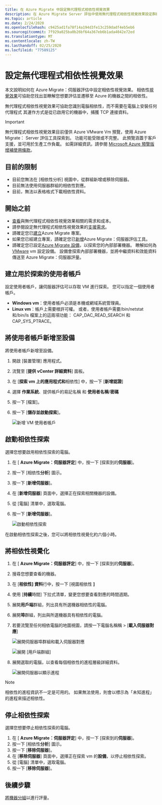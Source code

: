 ```yaml
---
title: 在 Azure Migrate 中設定無代理程式相依性視覺效果
description: 在 Azure Migrate Server 評估中使用無代理程式相依性視覺效果設定群組。
ms.topic: article
ms.date: 2/24/2020
ms.openlocfilehash: c9425ad1fa78f14a194d3fe13c259dadf4eb5eb6
ms.sourcegitcommit: 7f929a025ba0b26bf64a367eb6b1ada4042e72ed
ms.translationtype: MT
ms.contentlocale: zh-TW
ms.lasthandoff: 02/25/2020
ms.locfileid: "77589125"
---
```

# <a name="set-up-agentless-dependency-visualization"></a>設定無代理程式相依性視覺效果 

本文說明如何在 Azure Migrate：伺服器評估中設定相依性視覺效果。 相依性[視覺效果](concepts-dependency-visualization.md#what-is-dependency-visualization)可協助您找出並瞭解您想要評估並遷移至 Azure 的機器之間的相依性。

無代理程式相依性視覺效果可協助您識別電腦相依性，而不需要在電腦上安裝任何代理程式 其運作方式是從已啟用它的機器中，捕獲 TCP 連接資料。

> [!IMPORTANT]
> 無代理程式相依性視覺效果目前僅供 Azure VMware Vm 預覽，使用 Azure Migrate： Server 評估工具探索到。
> 功能可能受限或不完整。
> 此預覽涵蓋于客戶支援，並可用於生產工作負載。
> 如需詳細資訊，請參閱 [Microsoft Azure 預覽版增補使用條款](https://azure.microsoft.com/support/legal/preview-supplemental-terms/)。

## <a name="current-limitations"></a>目前的限制

- 目前您無法在 [相依性分析] 視圖中，從群組新增或移除伺服器。
- 目前無法使用伺服器群組的相依性對應。
- 目前，無法以表格格式下載相依性資料。

## <a name="before-you-start"></a>開始之前

- [查看](concepts-dependency-visualization.md#agentless-visualization)與無代理程式相依性視覺效果相關的需求和成本。
- 請參閱設定無代理程式相依性視覺效果的[支援需求](migrate-support-matrix-vmware.md#agentless-dependency-visualization)。
- 請確定您已[建立](how-to-add-tool-first-time.md)Azure Migrate 專案。
- 如果您已經建立專案，請確定您已[新增](how-to-assess.md)Azure Migrate：伺服器評估工具。
- 請確定您已設定[Azure Migrate 設備](migrate-appliance.md)，以探索您的內部部署機器。 瞭解如何為[VMware](how-to-set-up-appliance-vmware.md) vm 設定設備。 設備會探索內部部署機器，並將中繼資料和效能資料傳送至 Azure Migrate：伺服器評量。


## <a name="create-a-user-account-for-discovery"></a>建立用於探索的使用者帳戶

設定使用者帳戶，讓伺服器評估可以存取 VM 進行探索。 您可以指定一個使用者帳戶。

- **Windows vm**：使用者帳戶必須是本機或網域系統管理員。
- **Linux vm**：帳戶上需要根許可權。 或者，使用者帳戶需要/bin/netstat 和/bin/ls 檔案上的這兩項功能： CAP_DAC_READ_SEARCH 和 CAP_SYS_PTRACE。

## <a name="add-the-user-account-to-the-appliance"></a>將使用者帳戶新增至設備

將使用者帳戶新增至設備。

1. 開啟 [裝置管理] 應用程式。 
2. 流覽至 [**提供 vCenter 詳細資料**] 面板。
3. 在 [**探索 vm 上的應用程式和**相依性] 中，按一下 [**新增認證**]
3. 選擇 **作業系統**、提供帳戶的易記名稱 和 **使用者名稱**/**密碼**
6. 按一下 [檔案]。
7. 按一下 [**儲存並啟動探索**]。

    ![新增 VM 使用者帳戶](./media/how-to-create-group-machine-dependencies-agentless/add-vm-credential.png)

## <a name="start-dependency-discovery"></a>啟動相依性探索

選擇您想要啟用相依性探索的電腦。

1. 在 [ **Azure Migrate：伺服器評定**] 中，按一下 [探索到的**伺服器**]。
2. 按一下 [相依性**分析**] 圖示。
3. 按一下 [**新增伺服器**]。
3. 在 [**新增伺服器**] 頁面中，選擇正在探索相關機器的設備。
4. 從 [電腦] 清單中，選取電腦。
5. 按一下 [**新增伺服器**]。

    ![啟動相依性探索](./media/how-to-create-group-machine-dependencies-agentless/start-dependency-discovery.png)

在啟動相依性探索之後，您可以將相依性視覺化約六個小時。

## <a name="visualize-dependencies"></a>將相依性視覺化

1. 在 [ **Azure Migrate：伺服器評定**] 中，按一下 [探索到的**伺服器**]。
2. 搜尋您想要查看的機器。
3. 在 [**相依性] 資料**行中，按一下 [視圖相依性 **]**
4. 使用 [**持續**時間] 下拉式清單，變更您想要查看對應的時間週期。
5. 展開**用戶端**群組，列出具有所選機器相依性的電腦。
6. 展開**埠**群組，列出與所選機器具有相依性的電腦。
7. 若要流覽至任何相依電腦的地圖視圖，請按一下電腦名稱稱 > [**載入伺服器對應**]

    ![展開伺服器埠群組和載入伺服器對應](./media/how-to-create-group-machine-dependencies-agentless/load-server-map.png)

    ![展開 [用戶端群組] ](./media/how-to-create-group-machine-dependencies-agentless/expand-client-group.png)

8. 展開選取的電腦，以查看每個相依性的進程層級詳細資料。

    ![展開伺服器以顯示進程](./media/how-to-create-group-machine-dependencies-agentless/expand-server-processes.png)

> [!NOTE]
> 相依性的進程資訊不一定是可用的。 如果無法使用，則會以標示為「未知進程」的進程來描述相依性。

## <a name="stop-dependency-discovery"></a>停止相依性探索

選擇您想要停止相依性探索的電腦。

1. 在 [ **Azure Migrate：伺服器評定**] 中，按一下 [探索到的**伺服器**]。
2. 按一下 [相依性**分析**] 圖示。
3. 按一下 [**移除伺服器**]。
3. 在 [**移除伺服器**] 頁面中，選擇正在探索 vm 的**設備**，以停止相依性探索。
4. 從 [電腦] 清單中，選取電腦。
5. 按一下 [**移除伺服器**]。


## <a name="next-steps"></a>後續步驟

[將機器分組](how-to-create-a-group.md)以進行評量。
